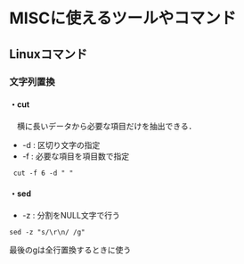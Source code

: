 # MISCに使えるツールやコマンド

## Linuxコマンド

### 文字列置換

#### ・cut
　横に長いデータから必要な項目だけを抽出できる．
* -d : 区切り文字の指定
* -f : 必要な項目を項目数で指定
~~~
 cut -f 6 -d " "
~~~

#### ・sed

* -z : 分割をNULL文字で行う
~~~
sed -z "s/\r\n/ /g"
~~~
最後のgは全行置換するときに使う
